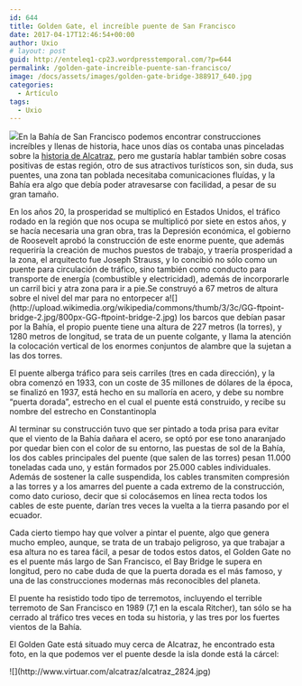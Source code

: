 ```yaml
---
id: 644
title: Golden Gate, el increíble puente de San Francisco
date: 2017-04-17T12:46:54+00:00
author: Uxio
# layout: post
guid: http://enteleq1-cp23.wordpresstemporal.com/?p=644
permalink: /golden-gate-increible-puente-san-francisco/
image: /docs/assets/images/golden-gate-bridge-388917_640.jpg
categories:
  - Artículo
tags:
  - Uxio
---
```

![](http://upload.wikimedia.org/wikipedia/commons/a/a4/Ggb_by_night.jpg)En la Bahía de San Francisco podemos encontrar construcciones increíbles y llenas de historia, hace unos días os contaba unas pinceladas sobre la [historia de Alcatraz,](http://entelequia.bligoo.com/content/view/159090/Una_de_las_c_rceles_m_s_horribles_de_la_historia_Alcatraz.html) pero me gustaría hablar también sobre cosas positivas de estas región, otro de sus atractivos turísticos son, sin duda, sus puentes, una zona tan poblada necesitaba comunicaciones fluídas, y la Bahía era algo que debía poder atravesarse con facilidad, a pesar de su gran tamaño.

<div id="body-160971" class="content-body">En los años 20, la prosperidad se multiplicó en Estados Unidos, el tráfico rodado en la región que nos ocupa se multiplicó por siete en estos años, y se hacía necesaria una gran obra, tras la Depresión económica, el gobierno de Roosevelt aprobó la construcción de este enorme puente, que además requeriría la creación de muchos puestos de trabajo, y traería prosperidad a la zona, el arquitecto fue Joseph Strauss, y lo concibió no sólo como un puente para circulación de tráfico, sino también como conducto para transporte de energía (combustible y electricidad), además de incorporarle un carril bici y atra zona para ir a pie.Se construyó a 67 metros de altura sobre el nivel del mar para no entorpecer a![](http://upload.wikimedia.org/wikipedia/commons/thumb/3/3c/GG-ftpoint-bridge-2.jpg/800px-GG-ftpoint-bridge-2.jpg) los barcos que debían pasar por la Bahía, el propio puente tiene una altura de 227 metros (la torres), y 1280 metros de longitud, se trata de un puente colgante, y llama la atención la colocación vertical de los enormes conjuntos de alambre que la sujetan a las dos torres.
  </p>
  
  <p>
    El puente alberga tráfico para seis carriles (tres en cada dirección), y la obra comenzó en 1933, con un coste de 35 millones de dólares de la época, se finalizó en 1937, está hecho en su malloría en acero, y debe su nombre “puerta dorada”, estrecho en el cual el puente está construido, y recibe su nombre del estrecho en Constantinopla
  </p>
  
  <p>
    Al terminar su construcción tuvo que ser pintado a toda prisa para evitar que el viento de la Bahía dañara el acero, se optó por ese tono anaranjado por quedar bien con el color de su entorno, las puestas de sol de la Bahía, los dos cables principales del puente (que salen de las torres) pesan 11.000 toneladas cada uno, y están formados por 25.000 cables individuales. Además de sostener la calle suspendida, los cables transmiten compresión a las torres y a los amarres del puente a cada extremo de la construcción, como dato curioso, decir que si colocásemos en línea recta todos los cables de este puente, darían tres veces la vuelta a la tierra pasando por el ecuador.
  </p>
  
  <p>
    Cada cierto tiempo hay que volver a pintar el puente, algo que genera mucho empleo, aunque, se trata de un trabajo peligroso, ya que trabajar a esa altura no es tarea fácil, a pesar de todos estos datos, el Golden Gate no es el puente más largo de San Francisco, el Bay Bridge le supera en longitud, pero no cabe duda de que la puerta dorada es el más famoso, y una de las construcciones modernas más reconocibles del planeta.
  </p>
  
  <p>
    El puente ha resistido todo tipo de terremotos, incluyendo el terrible terremoto de San Francisco en 1989 (7,1 en la escala Ritcher), tan sólo se ha cerrado al tráfico tres veces en toda su historia, y las tres por los fuertes vientos de la Bahía.
  </p>
  
  <p>
    El Golden Gate está situado muy cerca de Alcatraz, he encontrado esta foto, en la que podemos ver el puente desde la isla donde está la cárcel:
  </p>
  
  <p>
    ![](http://www.virtuar.com/alcatraz/alcatraz_2824.jpg)
  
  <div id="ads-parked-11" class="ads-parked-11">
  </div>
</div>